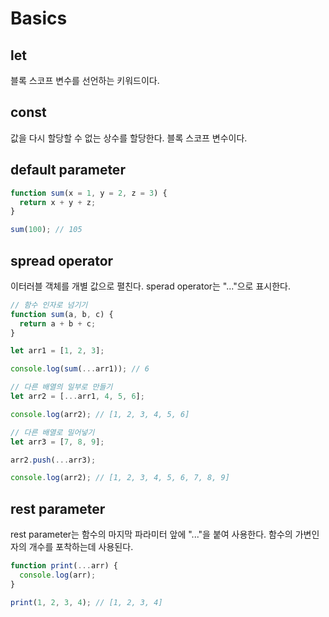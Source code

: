 # Basics

## let

블록 스코프 변수를 선언하는 키워드이다.

## const

값을 다시 할당할 수 없는 상수를 할당한다. 블록 스코프 변수이다.

## default parameter

``` javascript
function sum(x = 1, y = 2, z = 3) {
  return x + y + z;
}

sum(100); // 105
```

## spread operator

이터러블 객체를 개별 값으로 펼친다. sperad operator는 "..."으로 표시한다.

``` javascript
// 함수 인자로 넘기기
function sum(a, b, c) {
  return a + b + c;
}

let arr1 = [1, 2, 3];

console.log(sum(...arr1)); // 6

// 다른 배열의 일부로 만들기
let arr2 = [...arr1, 4, 5, 6];

console.log(arr2); // [1, 2, 3, 4, 5, 6]

// 다른 배열로 밀어넣기
let arr3 = [7, 8, 9];

arr2.push(...arr3);

console.log(arr2); // [1, 2, 3, 4, 5, 6, 7, 8, 9]
```

## rest parameter

rest parameter는 함수의 마지막 파라미터 앞에 "..."을 붙여 사용한다. 함수의 가변인자의 개수를 포착하는데 사용된다.

``` javascript
function print(...arr) {
  console.log(arr);
}

print(1, 2, 3, 4); // [1, 2, 3, 4]
```